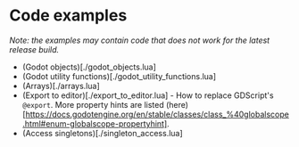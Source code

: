 # Code examples
*Note: the examples may contain code that does not work for the latest release build.*

- (Godot objects)[./godot_objects.lua]
- (Godot utility functions)[./godot_utility_functions.lua]
- (Arrays)[./arrays.lua]
- (Export to editor)[./export_to_editor.lua] - How to replace GDScript's `@export`. More property hints are listed (here)[https://docs.godotengine.org/en/stable/classes/class_%40globalscope.html#enum-globalscope-propertyhint].
- (Access singletons)[./singleton_access.lua]
